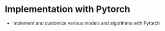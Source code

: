 # Implementation with Pytorch

- Implement and customize various models and algorithms with Pytorch
